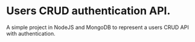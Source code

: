 # Users CRUD authentication API.
A simple project in NodeJS and MongoDB to represent a users CRUD API with authentication.
